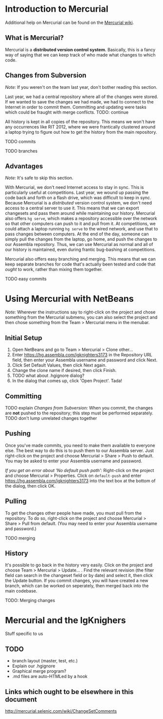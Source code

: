 Introduction to Mercurial
=========================
Additional help on Mercurial can be found on the 
[Mercurial wiki](http://mercurial.selenic.com/wiki/).

What is Mercurial?
------------------
Mercurial is a **distributed version control system.** Basically, this is a fancy
way of saying that we can keep track of who made what changes to which code.

Changes from Subversion
-------------------------
*Note:* If you weren't on the team last year, don't bother reading this section.

Last year, we had a central repository where all of the changes were stored. If
we wanted to save the changes we had made, we had to connect to the Internet in
order to commit them. Committing and updating were tasks which could be fraught
with merge conflicts. TODO: continue

All history is kept in all copies of the repository. This means we won't have
any occurrences like RIT 2012, where we were frantically clustered around a laptop
trying to figure out how to get the history from the main repository.

TODO commits

TODO branches

Advantages
----------
*Note:* It's safe to skip this section.

With Mercurial, we don't need Internet access to stay in sync. This is particularly
useful at competitions. Last year, we wound up passing the code back and forth
on a flash drive, which was difficult to keep in sync. Because Mercurial is a 
*distributed* version control system, we don't need access to a central server to
use it. This means that we can export changesets and pass them around while
maintaining our history. Mercurial also offers `hg serve`, which makes a repository
accessible over the network so that other computers can push to it and pull from
it. At competitions, we could attach a laptop running `hg serve` to the wired
network, and use that to pass changes between computers. At the end of the day,
someone can simply pull the changes from the laptop, go home, and push the changes
to our Assembla repository. Thus, we can use Mercurial as normal and all of our
history is maintained, even during frantic bug-bashing at competitions.

Mercurial also offers easy branching and merging. This means that we can keep
separate branches for code that's actually been tested and code that *ought* to
work, rather than mixing them together.

TODO easy commits

Using Mercurial with NetBeans
=============================
*Note:* Wherever the instructions say to right-click on the project and chose
something from the Mercurial submenu, you can also select the project and then chose
something from the Team > Mercurial menu in the menubar. <!--TODO: why not just standardize to Team > Mercurial ? -->

Initial Setup
-------------
1. Open NetBeans and go to Team > Mercurial > Clone other...
2. Enter <https://hg.assembla.com/igknighters3173> in the Repository URL field, then
enter your Assembla username and password and click Next.
3. Click Set Default Values, then click Next again.
4. Change the clone name if desired, then click Finish.
5. TODO what about .hgignore dialog?
6. In the dialog that comes up, click 'Open Project'.
Tada!

Committing
----------
TODO explain
*Changes from Subversion:* When you commit, the changes are **not** pushed to
the repository; this step must be performed separately.
TODO don't lump unrelated changes together

Pushing
-------
Once you've made commits, you need to make them available to everyone else. The
best way to do this is to push them to our Assembla server. Just right-click on
the project and choose Mercurial > Share > Push to default.
You may be asked to enter your Assembla username and password.

*If you get an error about 'No default push path':* Right-click on the project
and choose Mercurial > Properties. Click on `default-push` and enter
<https://hg.assembla.com/igknighters3173> into the text box at the bottom of the
dialog, then click OK.
<!-- NOTE: this shouldn't happen if you clicked `Set Default Values' in step 2 of initial setup -->

Pulling
-------
To get the changes other people have made, you must pull from the repository.
To do so, right-click on the project and choose Mercurial > Share > Pull from default.
(You may need to enter your Assembla username and password.)

TODO merging

History
-------
It's possible to go back in the history very easily. Click on the project and
choose Team > Mercurial > Update... . Find the relevant revision (the filter
field can search in the changeset field or by date) and select it, then click
the Update button. If you commit changes, you will have created a new branch,
which can be worked on seperately, then merged back into the main codebase.

TODO: Merging changes

Mercurial and the IgKnighers
============================
Stuff specific to us

TODO
----
* branch layout (master, test, etc.)
* Explain our .hgignore
* Graphical merge program?
* .md files are auto-HTMLed by a hook

Links which ought to be elsewhere in this document
----------------
http://mercurial.selenic.com/wiki/ChangeSetComments


